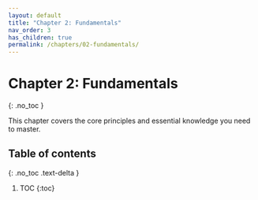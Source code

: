```yaml
---
layout: default
title: "Chapter 2: Fundamentals"
nav_order: 3
has_children: true
permalink: /chapters/02-fundamentals/
---
```


# Chapter 2: Fundamentals
{: .no_toc }

This chapter covers the core principles and essential knowledge you need to master.

## Table of contents
{: .no_toc .text-delta }

1. TOC
{:toc}